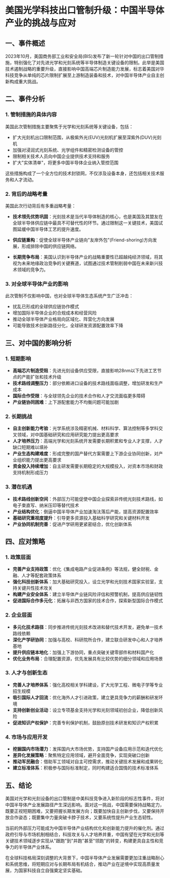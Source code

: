  # 美国光学科技出口管制升级：中国半导体产业的挑战与应对

## 一、事件概述

2023年10月，美国商务部工业和安全局(BIS)发布了新一轮针对中国的出口管制措施，特别强化了对先进光学和光刻系统等半导体制造关键设备的限制。此举是美国技术遏制战略的重要升级，直接影响中国高端芯片制造能力发展，标志着美国对华科技竞争从单纯的芯片限制扩展至上游制造装备和技术，对中国半导体产业自主创新构成重大挑战。

## 二、事件分析

### 1. 管制措施的具体内容

美国此次管制措施主要聚焦于光学和光刻系统等关键设备，包括：

- 扩大光刻机出口限制范围，从极紫外光(EUV)光刻机扩展至深紫外(DUV)光刻机
- 加强对浸润式光刻系统、光学组件和精密检测设备的管控
- 限制相关技术人员向中国企业提供技术支持和服务
- 扩大"实体清单"，将更多中国半导体企业纳入管控范围

这些措施构成了一个全方位的技术封锁网，不仅涉及设备本身，还包括相关技术服务和人才流动。

### 2. 背后的战略考量

美国此次行动背后有多重战略考量：

- **技术领先优势巩固**：光刻技术是当代半导体制造的核心，也是美国及其盟友在全球半导体供应链中最具不可替代性的环节。通过限制这一关键技术，美国试图延缓中国半导体工艺的提升速度。

- **供应链重构**：促使全球半导体产业链向"友岸外包"(Friend-shoring)方向发展，形成排除中国的供应链网络。

- **长期竞争布局**：美国认识到半导体产业的战略重要性已超越纯经济领域，将其视为未来地缘政治竞争的关键赛道，试图通过技术管制削弱中国在未来新兴技术领域的竞争力。

### 3. 对全球半导体产业的影响

此次管制不仅影响中国，也对全球半导体生态系统产生广泛冲击：

- 扰乱已形成的全球供应链协作模式
- 增加国际半导体企业的合规成本和经营风险
- 推动全球半导体产业格局向区域化、阵营化方向发展
- 可能导致技术创新路径分化，全球研发资源配置效率下降

## 三、对中国的影响分析

### 1. 短期影响

- **高端芯片制造受阻**：先进光刻设备供应受限，直接影响28nm以下先进工艺节点的产能扩张和技术升级
- **技术路线调整压力**：部分依赖进口设备的技术路线面临调整，增加研发和生产成本
- **国际合作受限**：与全球领先企业的技术合作和人才交流面临更多障碍
- **产业链协同困难**：上下游配套能力不均衡问题可能加剧

### 2. 长期挑战

- **自主创新能力考验**：光学系统涉及精密机械、材料科学、算法控制等多学科交叉领域，对中国基础研究和应用研究能力提出更高要求
- **人才培养压力**：高端光学和光刻系统开发需要长期积累和专业人才支撑，人才缺口短期难以填补
- **产业生态构建难度**：形成完整的国产替代方案需要上下游企业协同创新，对产业组织能力提出更高要求
- **资金投入持续增加**：自主研发需要长期稳定的大规模投入，对资本市场和财政支持机制形成压力

### 3. 潜在机遇

- **技术路线创新空间**：外部压力可能促使中国企业探索非传统光刻技术路线，如电子束直写、纳米压印等替代技术
- **产业结构优化**：倒逼中国半导体产业加速淘汰落后产能，提高资源配置效率
- **基础研究重视度提升**：引导更多资源投入基础科学研究和关键材料开发
- **产业协同机制完善**：促进产学研用更紧密结合，优化创新体系

## 四、应对策略

### 1. 政策层面

- **完善产业支持政策**：优化《集成电路产业促进条例》等法规，健全财税、金融、人才等配套政策体系
- **强化科技创新体系**：加大基础研究投入，设立光学和光刻技术国家实验室，支持关键共性技术攻关
- **构建产业安全体系**：建立半导体产业链风险评估和预警机制，提高供应链韧性
- **促进国际合作多元化**：拓展与非西方国家的技术合作，探索新型国际合作模式

### 2. 企业层面

- **多元化技术路径**：同步推进传统光刻技术改进和替代技术开发，避免单一技术路线依赖
- **深化产学研协同**：加强与高校、科研院所合作，建立联合研发中心和人才培养基地
- **提升供应链本地化**：加强上下游协同，重点突破关键零部件和材料国产化
- **优化业务布局**：合理配置资源，优先发展具有比较优势的细分领域和应用场景

### 3. 人才与创新生态

- **完善人才培养体系**：强化高校相关学科建设，扩大光学工程、微电子学等专业招生规模
- **吸引国际人才回流**：优化海外人才引进政策，建立更具竞争力的薪酬和研发环境
- **支持创新创业活动**：设立专项基金支持光学和光刻领域初创企业，降低创新风险
- **促进知识产权保护**：完善专利保护机制，鼓励原创技术研发和知识产权积累

### 4. 市场与应用开发

- **挖掘国内市场潜力**：发挥国内大市场优势，支持国产设备应用示范和迭代优化
- **差异化发展策略**：聚焦特定应用领域，避开全面竞争，实现突破口创新
- **推动军民融合**：借助军工领域对自主可控需求，推动关键技术发展和成果转化
- **建立标准体系**：积极参与国际标准制定，同时构建适合国情的技术标准体系

## 五、结论

美国对光学和光刻设备的出口管制是中美科技竞争进入新阶段的标志性事件，将对中国半导体产业发展路径产生深远影响。面对这一挑战，中国需要保持战略定力，既要正视短期困难，又要把握长期发展方向；既要加快自主创新步伐，又要保持开放合作姿态；既要集中力量突破卡脖子技术，又要系统性提升产业生态韧性。

当前的外部压力可能成为中国半导体产业结构优化和创新能力提升的催化剂。通过政府引导与市场机制相结合，科技攻关与人才培养并重，中国有望在光学和光刻等关键技术领域逐步实现从"跟跑"到"并跑"甚至"领跑"的转变，构建更具自主性和竞争力的半导体产业体系。

在全球科技格局深刻调整的大背景下，中国半导体产业发展需要更加注重战略耐心和系统思维，将短期应对与长期布局有机结合，推动产业在逆境中实现高质量发展，为国家科技自立自强奠定坚实基础。